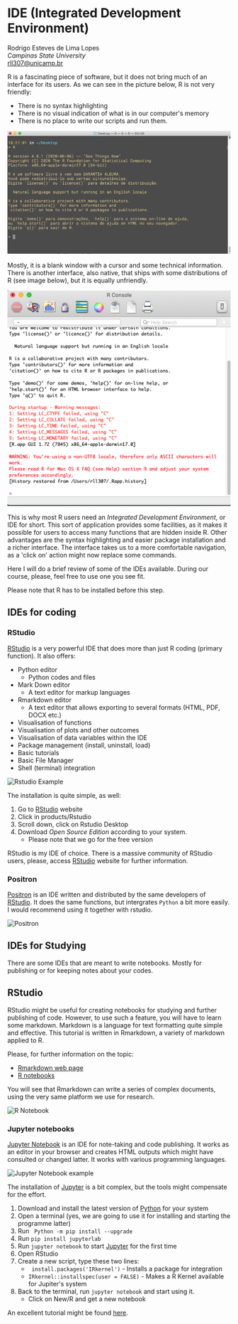 # IDE (Integrated Development Environment)

Rodrigo Esteves de Lima Lopes \
*Campinas State University* \
[rll307@unicamp.br](mailto:rll307@unicamp.br)


R is a fascinating piece of software, but it does not bring much of an interface for its users. As we can see in the picture below, R is not very friendly:

- There is no syntax highlighting
- There is no visual indication of what is in our computer's memory
- There is no place to write our scripts and run them.

![R in a terminal](./images/R01.png)

Mostly, it is a blank window with a cursor and some technical information. There is another interface, also native, that ships with some distributions of R (see image below), but it is equally unfriendly. 


![R in a native IDE](./images/R02.png)


This is why most R users need an *Integrated Development Environment*, or IDE for short. This sort of application provides some facilities, as it makes it possible for users to access many functions that are hidden inside R. Other advantages are the syntax highlighting and easier package installation and a richer interface. The interface takes us to a more comfortable navigation, as a 'click on' action might now replace some commands. 

Here I will do a brief review of some of the IDEs available. During our course, please, feel free to use one you see fit. 

Please note that R has to be installed before this step. 

## IDEs for coding

### RStudio

[RStudio](https://rstudio.com/) is a very powerful IDE that does more than just R coding (primary function). It also offers:

- Python editor
    - Python codes and files
- Mark Down editor
    - A text editor for markup languages
- Rmarkdown editor
    - A text editor that allows exporting to several formats (HTML, PDF, DOCX etc.)
- Visualisation of functions 
- Visualisation of plots and other outcomes
- Visualisation of data variables within the IDE
- Package management (install, uninstall, load)
- Basic tutorials 
- Basic File Manager 
- Shell (terminal) integration

![Rstudio Example](http://mercury.webster.edu/aleshunas/R_learning_infrastructure/images/RStudio%20-%20environment%20panel.png)
    

The installation is quite simple, as well:

1. Go to [RStudio](https://rstudio.com/) website
1. Click in products/Rstudio
1. Scroll down, click on Rstudio Desktop
1. Download  *Open Source Edition* according to your system.
    - Please note that we go for the free version
    
RStudio is my IDE of choice. There is a massive community of RStudio users, please, access [RStudio](https://rstudio.com/) website for further information. 


### Positron

[Positron](https://positron.posit.co/) is an IDE written and distributed by the same developers of [RStudio](https://rstudio.com/). It does the same functions, but intergrates `Python` a bit more easily. I would recommend using it together with rstudio. 

![Positron](https://positron.posit.co/images/astropy.png)

## IDEs for Studying

There are some IDEs that are meant to write notebooks. Mostly for publishing or for keeping notes about your codes. 

## RStudio

RStudio might be useful for creating notebooks for studying and further publishing of code. However, to use such a feature, you will have to learn some markdown. Markdown is a language for text formatting quite simple and effective. This tutorial is written in Rmarkdown, a variety of markdown applied to R. 

Please, for further information on the topic:

- [Rmarkdown web page](https://rmarkdown.rstudio.com/)
- [R notebooks](https://rmarkdown.rstudio.com/lesson-10.html)

You will see that Rmarkdown can write a series of complex documents, using the very same platform we use for research. 

![R Notebook](https://d33wubrfki0l68.cloudfront.net/14588820b42b46fc38e5350566c03420e4c64e34/e54b8/lesson-images/notebooks-1-notebook.png)

### Jupyter notebooks

[Jupyter Notebook](https://jupyter.org/) is an IDE for note-taking and code publishing. It works as an editor in your browser and creates HTML outputs which might have consulted or changed latter. It works with various programming languages. 

![Jupyter Notebook example](https://docs.jupyter.org/pt-br/latest/_images/jupyterlab.png)

The installation of [Jupyter](https://jupyter.org/) is a bit complex, but the tools might compensate for the effort.

1. Download and install the latest version of [Python](https://www.python.org/) for your system
1. Open a terminal (yes, we are going to use it for installing and starting the programme latter)
1. Run ` Python -m pip install --upgrade`
1. Run `pip install jupyterlab`
1. Run `jupyter notebook` to start [Jupyter](https://jupyter.org/) for the first time
1. Open RStudio
1. Create a new script, type these two lines:
    - ` install.packages('IRkernel')` - Installs a package for integration
    -  `IRkernel::installspec(user = FALSE)` - Makes a R Kernel available for Jupiter's system
1. Back to the terminal, run `jupyter notebook` and start using it. 
    - Click on New/R and get a new notebook
    
An excellent tutorial might be found [here](https://dzone.com/articles/using-r-on-jupyternbspnotebook). 































